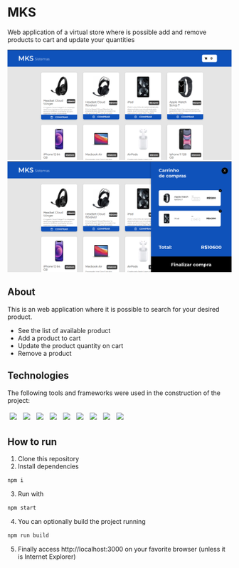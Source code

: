 # MKS

Web application of a virtual store where is possible add and remove products to cart and update your quantities

<img src="./public/assets/Screenshot%20from%202022-10-28%2013-13-46.png" />
<img src="./public/assets/Screenshot%20from%202022-10-28%2013-14-04.png" />

## About

This is an web application where it is possible to search for your desired product.

- See the list of available product
- Add a product to cart
- Update the product quantity on cart
- Remove a product 

## Technologies
The following tools and frameworks were used in the construction of the project:<br>
<p>
    <img style='margin: 5px;' src="https://img.shields.io/badge/react-app%20-%2320232a.svg?&style=for-the-badge&color=60ddf9&logo=react&logoColor=%2361DAFB"/>
    <img style='margin: 5px;' src='https://img.shields.io/badge/TypeScript-007ACC?style=for-the-badge&logo=typescript&logoColor=white'>
    <img style='margin: 5px;' src="https://img.shields.io/badge/Redux-593D88?style=for-the-badge&logo=redux&logoColor=white"/>
    <img style='margin: 5px;' src='https://img.shields.io/badge/styled-components%20-%2320232a.svg?&style=for-the-badge&color=b8679e&logo=styled-components&logoColor=%3a3a3a'>
    <img style='margin: 5px;' src='https://img.shields.io/badge/axios%20-%2320232a.svg?&style=for-the-badge&color=informational'>
    <img style='margin: 5px;' src='https://img.shields.io/badge/Jest-C21325?style=for-the-badge&logo=jest&logoColor=white'>
    <img style='margin: 5px;' src="https://img.shields.io/badge/npm-CB3837?style=for-the-badge&logo=npm&logoColor=white"/>
    <img style='margin: 5px;' src="https://img.shields.io/badge/eslint-3A33D1?style=for-the-badge&logo=eslint&logoColor=white"/>
    <img style='margin: 5px;' src="https://img.shields.io/badge/Vercel-000000?style=for-the-badge&logo=vercel&logoColor=white"/>
</p>

## How to run

1. Clone this repository
2. Install dependencies
```bash
npm i
```
3. Run with
```bash
npm start
```
4. You can optionally build the project running
```bash
npm run build
```
5. Finally access http://localhost:3000 on your favorite browser (unless it is Internet Explorer)